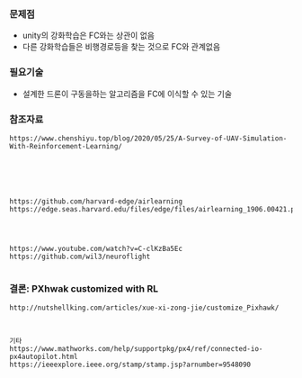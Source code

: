 

### 문제점

- unity의 강화학습은 FC와는 상관이 없음
- 다른 강화학습들은 비행경로등을 찾는 것으로 FC와 관계없음

### 필요기술
- 설계한 드론이 구동을하는 알고리즘을 FC에 이식할 수 있는 기술


### 참조자료

```
https://www.chenshiyu.top/blog/2020/05/25/A-Survey-of-UAV-Simulation-With-Reinforcement-Learning/





```




```

https://github.com/harvard-edge/airlearning
https://edge.seas.harvard.edu/files/edge/files/airlearning_1906.00421.pdf




https://www.youtube.com/watch?v=C-clKzBa5Ec
https://github.com/wil3/neuroflight


```



### 결론: PXhwak customized  with RL

```
http://nutshellking.com/articles/xue-xi-zong-jie/customize_Pixhawk/



```


```
기타
https://www.mathworks.com/help/supportpkg/px4/ref/connected-io-px4autopilot.html
https://ieeexplore.ieee.org/stamp/stamp.jsp?arnumber=9548090




```



